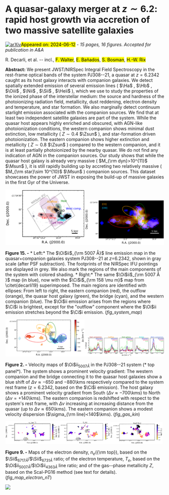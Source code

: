 <div class="macros" style="visibility:hidden;">
$\newcommand{\ensuremath}{}$
$\newcommand{\xspace}{}$
$\newcommand{\object}[1]{\texttt{#1}}$
$\newcommand{\farcs}{{.}''}$
$\newcommand{\farcm}{{.}'}$
$\newcommand{\arcsec}{''}$
$\newcommand{\arcmin}{'}$
$\newcommand{\ion}[2]{#1#2}$
$\newcommand{\textsc}[1]{\textrm{#1}}$
$\newcommand{\hl}[1]{\textrm{#1}}$
$\newcommand{\footnote}[1]{}$
$\newcommand{\Lsun}{L_\odot}$
$\newcommand{\Msun}{M_\odot}$
$\newcommand{\Zsun}{Z_\odot}$
$\newcommand{\Mbh}{M_{\rm BH}}$
$\newcommand{\Lhost}{L_{\rm host}}$
$\newcommand{\Mhost}{M_{\rm host}}$
$\newcommand{\Lya}{Ly\alpha}$
$\newcommand{\Ha}{H\alpha}$
$\newcommand{\Hb}{H\beta}$
$\newcommand{\Hg}{H\gamma}$
$\newcommand{\Hd}{H\delta}$
$\newcommand{\Hi}{H {\sc i}}$
$\newcommand{\Hii}{H {\sc ii}}$
$\newcommand{\Hei}{He {\sc i}}$
$\newcommand{\Heii}{He {\sc ii}}$
$\newcommand{\Ci}{[C {\sc i}]}$
$\newcommand{\Cii}{[C {\sc ii}]}$
$\newcommand{\Civ}{C {\sc iv}}$
$\newcommand{\Nii}{[N {\sc ii}]}$
$\newcommand{\Niv}{[N {\sc iv}]}$
$\newcommand{\Oi}{[O {\sc i}]}$
$\newcommand{\Oii}{[O {\sc ii}]}$
$\newcommand{\Oiii}{[O {\sc iii}]}$
$\newcommand{\Sii}{[S {\sc ii}]}$
$\newcommand{\kms}{km s^{-1}}$
$\newcommand{\um}{\mum}$
$\newcommand{\jykms}{Jy~km s^{-1}}$
$\newcommand{\Kkmspc}{K~km s^{-1} pc^2}$
$\newcommand{\lsim}{\mathrel{\rlap{\lower 3pt \hbox{\sim}} \raise 2.0pt \hbox{<}}}$
$\newcommand{\gsim}{\mathrel{\rlap{\lower 3pt \hbox{\sim}} \raise 2.0pt \hbox{>}}}$</div>



<div id="title">

# A quasar-galaxy merger at $z\sim 6.2$: rapid host growth via accretion of two massive satellite galaxies

</div>
<div id="comments">

[![arXiv](https://img.shields.io/badge/arXiv-2406.06697-b31b1b.svg)](https://arxiv.org/abs/2406.06697)<mark>Appeared on: 2024-06-12</mark> -  _15 pages, 16 figures. Accepted for publication in A&A_

</div>
<div id="authors">

R. Decarli, et al. -- incl., <mark>F. Walter</mark>, <mark>E. Bañados</mark>, <mark>S. Bosman</mark>, <mark>H.-W. Rix</mark>

</div>
<div id="abstract">

**Abstract:** We present JWST/NIRSpec Integral Field Spectroscopy in the rest-frame optical bands of the system PJ308--21, a quasar at $z=6.2342$ caught as its host galaxy interacts with companion galaxies. We detect spatially extended emission of several emission lines ( $\Ha$ , $\Hb$ , $\Oiii$ , $\Nii$ , $\Sii$ , $\Heii$ ), which we use to study the properties of the ionized phase of the interstellar medium: the source and hardness of the photoionizing radiation field, metallicity, dust reddening, electron density and temperature, and star formation. We also marginally detect continuum starlight emission associated with the companion sources. We find that at least two independent satellite galaxies are part of the system. While the quasar host appears highly enriched and obscured, with AGN-like photoionization conditions, the western companion shows minimal dust extinction, low metallicity ( $Z\sim0.4$ $\Zsun$ ), and star-formation driven photoionization. The eastern companion shows higher extinction and metallicity ( $Z\sim0.8$ $\Zsun$ ) compared to the western companion, and it is at least partially photoionized by the nearby quasar. We do not find any indication of AGN in the companion sources. Our study shows that while the quasar host galaxy is already very massive ( $M_{\rm dyn}>10^{11}$ $\Msun$ ), it is still rapidly building up by accreting two relatively massive ( $M_{\rm star}\sim 10^{10}$ $\Msun$ ) companion sources. This dataset showcases the power of JWST in exposing the build-up of massive galaxies in the first Gyr of the Universe.

</div>

<div id="div_fig1">

<img src="tmp_2406.06697/./regions.png" alt="Fig15.1" width="50%"/><img src="tmp_2406.06697/./lineRGB_c2.png" alt="Fig15.2" width="50%"/>

**Figure 15. -** * Left:* The $\Oi$ii$_{\rm 5007 Å}$ line emission map in the quasar+companion galaxies system PJ308--21 at $z$=6.2342, shown in gray scale (after PSF subtraction). The footprints of the NIRSpec IFU pointings are displayed in grey. We also mark the regions of the main components of the system with colored shading. * Right:* The same $\Oi$ii$_{\rm 5007 Å }$ map (in blue), now with the $\Ci$i$_{\rm 158 \mu m}$ map from \citet{decarli19} superimposed. The main regions are identified with ellipses: From left to right, the eastern companion (red), the outflow (orange), the quasar host galaxy (green), the bridge (cyan), and the western companion (blue). The $\Oi$ii  emission arises from the regions where $\Ci$i  is brightest, except for the "outflow" component where the $\Oi$ii  emission stretches beyond the $\Ci$i  emission. (*fig_system_map*)

</div>
<div id="div_fig2">

<img src="tmp_2406.06697/./velfield.png" alt="Fig2.1" width="50%"/><img src="tmp_2406.06697/./fig_spec_panels.png" alt="Fig2.2" width="50%"/>

**Figure 2. -** Velocity maps of $\Oi$ii$_{5007 Å}$ in the PJ308--21 system (* top panel*). The system shows a prominent velocity gradient: The western companion and the bridge connecting it to the quasar host galaxies show a blue shift of $\Delta v\approx-650$  and $-880$\kms  respectively compared to the system rest frame ($z=6.2342$, based on the $\Ci$i  emission). The host galaxy shows a prominent velocity gradient from South ($\Delta v\approx -700$\kms) to North ($\Delta v = +140$\kms). The eastern companion is redshifted with respect to the system's rest frame, with $\Delta v$ increasing at increasing distance from the quasar (up to $\Delta v \approx 650$\kms). The eastern companion shows a modest velocity dispersion ($\sigma_{\rm line}<140$\kms).  (*fig_gas_kin*)

</div>
<div id="div_fig3">

<img src="tmp_2406.06697/./linemapne.png" alt="Fig9.1" width="33%"/><img src="tmp_2406.06697/./linemapTe.png" alt="Fig9.2" width="33%"/><img src="tmp_2406.06697/./linemapZ.png" alt="Fig9.3" width="33%"/>

**Figure 9. -** Maps of the electron density, $n_e$({\rm top}), based on the $\Sii$$_{6717 Å }$/$\Sii$$_{6731 Å }$ ratio; of the electron temperature, $T_e$, based on the $\Oi$ii$_{5007 Å }$/$\Oi$ii$_{4363 Å }$ line ratio; and of the gas--phase metallicity $Z$, based on the Scal-PG16 method (see text for details). (*fig_map_electron_nT*)

</div><div id="qrcode"><img src=https://api.qrserver.com/v1/create-qr-code/?size=100x100&data="https://arxiv.org/abs/2406.06697"></div>